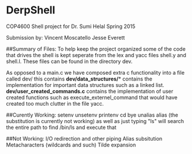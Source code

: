 # DerpShell
COP4600 Shell project for Dr. Sumi Helal Spring 2015

Submission by:  Vincent Moscatello
                Jesse Everett

##Summary of Files:
  To help keep the project organized some of the code that drives the shell is kept seperate from the lex and yacc files
  shell.y and shell.l. These files can be found in the directory dev.
    
  As opposed to a main.c we have composed extra c functionality into a file called dev/
  this contains
  **dev/data_structures/*** contains the implementation for important data structures such as a linked list.
  **dev/user_created_commands.c** contains the implementation of user created functions such as execute_externel_command
  that would have created too much clutter in the file yacc.
  
##Curently Working:
  setenv
  unsetenv
  printenv
  cd
  bye
  unalias
  alias (the substitution is currently not working)
  as well as just typing "ls" will search the entire path to find /bin/ls and execute that
  
##Not Working:
  I/O redirection and other piping
  Alias subsitution
  Metacharacters (wildcards and such)
  Tilde expansion
  
  
  
